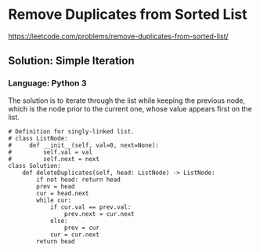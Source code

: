# Remove Duplicates from Sorted List
https://leetcode.com/problems/remove-duplicates-from-sorted-list/

## Solution: Simple Iteration
### Language: Python 3

The solution is to iterate through the list while keeping the previous node, which is the node prior to the current one, whose value appears first on the list. 

```python3
# Definition for singly-linked list.
# class ListNode:
#     def __init__(self, val=0, next=None):
#         self.val = val
#         self.next = next
class Solution:
    def deleteDuplicates(self, head: ListNode) -> ListNode:
        if not head: return head
        prev = head
        cur = head.next
        while cur:
            if cur.val == prev.val:
                prev.next = cur.next
            else: 
                prev = cur
            cur = cur.next
        return head
```

